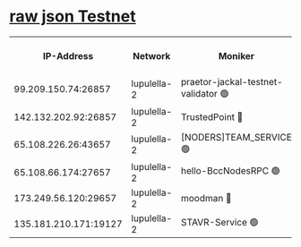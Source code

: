 [raw json Testnet](https://rpc-check.jaclalt.stavr.tech/jaclalt/rpc-jaclalt-result.json)
=

<table><tr><th>IP-Address</th><th>Network</th><th>Moniker</th><th>Latest Block Height</th><th>Earliest Block Height</th><th>Catching Up</th><th>Tx Index</th><th>Voting Power</th><th>Scan Time</th></tr><tr><td>99.209.150.74:26857</td><td>lupulella-2</td><td>praetor-jackal-testnet-validator 🟢</td><td>6505599</td><td>6247155</td><td>False</td><td>on</td><td>0</td><td>2024-02-04T03:16:47.930983158UTC</td></tr><tr><td>142.132.202.92:26857</td><td>lupulella-2</td><td>TrustedPoint 🔴</td><td>6505600</td><td>6282001</td><td>False</td><td>off</td><td>5</td><td>2024-02-04T03:16:57.191173507UTC</td></tr><tr><td>65.108.226.26:43657</td><td>lupulella-2</td><td>[NODERS]TEAM_SERVICE 🟢</td><td>6505600</td><td>6282001</td><td>False</td><td>on</td><td>0</td><td>2024-02-04T03:16:57.656216696UTC</td></tr><tr><td>65.108.66.174:27657</td><td>lupulella-2</td><td>hello-BccNodesRPC 🟢</td><td>6505600</td><td>6394001</td><td>False</td><td>on</td><td>0</td><td>2024-02-04T03:16:54.572235187UTC</td></tr><tr><td>173.249.56.120:29657</td><td>lupulella-2</td><td>moodman 🔴</td><td>6505600</td><td>6405600</td><td>False</td><td>off</td><td>940134</td><td>2024-02-04T03:16:56.938559190UTC</td></tr><tr><td>135.181.210.171:19127</td><td>lupulella-2</td><td>STAVR-Service 🟢</td><td>6505598</td><td>6503001</td><td>False</td><td>on</td><td>0</td><td>2024-02-04T03:16:46.169244347UTC</td></tr></table>
